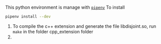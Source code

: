 This python environment is manage with [`pipenv`](https://pipenv.pypa.io/en/latest/)
To install

```bash
pipenv install --dev
```

1. To compile the c++ extension and generate the file libdisjoint.so, run `make` in the folder cpp_extension folder
2. 
